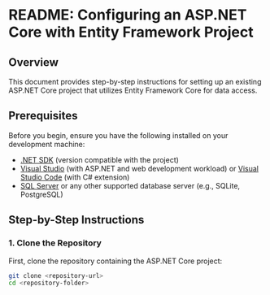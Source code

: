 # README: Configuring an ASP.NET Core with Entity Framework Project

## Overview
This document provides step-by-step instructions for setting up an existing ASP.NET Core project that utilizes Entity Framework Core for data access.

## Prerequisites

Before you begin, ensure you have the following installed on your development machine:

- [.NET SDK](https://dotnet.microsoft.com/download) (version compatible with the project)
- [Visual Studio](https://visualstudio.microsoft.com/) (with ASP.NET and web development workload) or [Visual Studio Code](https://code.visualstudio.com/) (with C# extension)
- [SQL Server](https://www.microsoft.com/en-us/sql-server/sql-server-downloads) or any other supported database server (e.g., SQLite, PostgreSQL)

## Step-by-Step Instructions

### 1. Clone the Repository

First, clone the repository containing the ASP.NET Core project:

```bash
git clone <repository-url>
cd <repository-folder>
